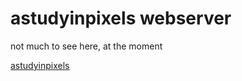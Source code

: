 # astudyinpixels webserver

not much to see here, at the moment

[astudyinpixels](http://astudyinpixels.com)

